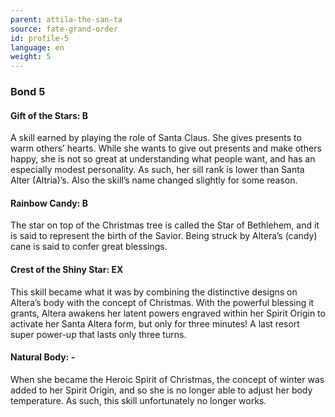 ```yaml
---
parent: attila-the-san-ta
source: fate-grand-order
id: profile-5
language: en
weight: 5
---
```


### Bond 5

#### Gift of the Stars: B

A skill earned by playing the role of Santa Claus.
She gives presents to warm others’ hearts.
While she wants to give out presents and make others happy, she is not so great at understanding what people want, and has an especially modest personality. As such, her sill rank is lower than Santa Alter (Altria)’s. Also the skill’s name changed slightly for some reason.

#### Rainbow Candy: B

The star on top of the Christmas tree is called the Star of Bethlehem, and it is said to represent the birth of the Savior.
Being struck by Altera’s (candy) cane is said to confer great blessings.

#### Crest of the Shiny Star: EX

This skill became what it was by combining the distinctive designs on Altera’s body with the concept of Christmas.
With the powerful blessing it grants, Altera awakens her latent powers engraved within her Spirit Origin to activate her Santa Altera form, but only for three minutes!
A last resort super power-up that lasts only three turns.

#### Natural Body: -

When she became the Heroic Spirit of Christmas, the concept of winter was added to her Spirit Origin, and so she is no longer able to adjust her body temperature. As such, this skill unfortunately no longer works.
